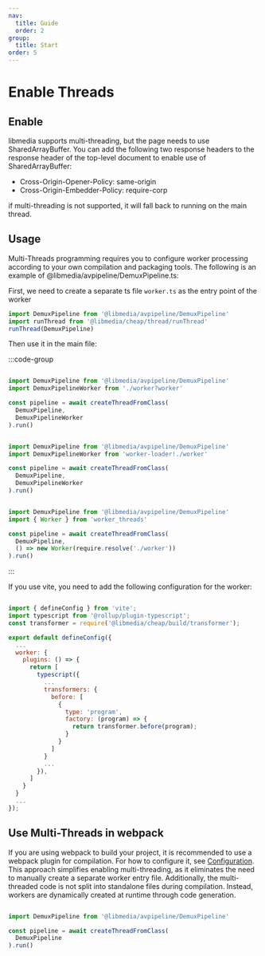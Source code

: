 ```yaml
---
nav:
  title: Guide
  order: 2
group:
  title: Start
order: 5
---
```


# Enable Threads

## Enable

libmedia supports multi-threading, but the page needs to use SharedArrayBuffer. You can add the following two response headers to the response header of the top-level document to enable use of SharedArrayBuffer:

- Cross-Origin-Opener-Policy: same-origin
- Cross-Origin-Embedder-Policy: require-corp

if multi-threading is not supported, it will fall back to running on the main thread.

## Usage

Multi-Threads programming requires you to configure worker processing according to your own compilation and packaging tools. The following is an example of @libmedia/avpipeline/DemuxPipeline.ts:

First, we need to create a separate ts file ```worker.ts``` as the entry point of the worker

```javascript
import DemuxPipeline from '@libmedia/avpipeline/DemuxPipeline'
import runThread from '@libmedia/cheap/thread/runThread'
runThread(DemuxPipeline)
```

Then use it in the main file:

:::code-group

```javascript [vite]

import DemuxPipeline from '@libmedia/avpipeline/DemuxPipeline'
import DemuxPipelineWorker from './worker?worker'

const pipeline = await createThreadFromClass(
  DemuxPipeline,
  DemuxPipelineWorker
).run()
```

```javascript [webpack]

import DemuxPipeline from '@libmedia/avpipeline/DemuxPipeline'
import DemuxPipelineWorker from 'worker-loader!./worker'

const pipeline = await createThreadFromClass(
  DemuxPipeline,
  DemuxPipelineWorker
).run()
```


```javascript [node]

import DemuxPipeline from '@libmedia/avpipeline/DemuxPipeline'
import { Worker } from 'worker_threads'

const pipeline = await createThreadFromClass(
  DemuxPipeline,
  () => new Worker(require.resolve('./worker'))
).run()
```

:::

If you use vite, you need to add the following configuration for the worker:


```javascript [vite]

import { defineConfig } from 'vite';
import typescript from '@rollup/plugin-typescript';
const transformer = require('@libmedia/cheap/build/transformer');

export default defineConfig({
  ...
  worker: {
    plugins: () => {
      return [
        typescript({
          ...
          transformers: {
            before: [
              {
                type: 'program',
                factory: (program) => {
                  return transformer.before(program);
                }
              }
            ]
          }
          ...
        }),
      ]
    }
  }
  ...
});
```

## Use Multi-Threads in webpack

If you are using webpack to build your project, it is recommended to use a webpack plugin for compilation.  For how to configure it, see [Configuration](./quick-start.md#webpack-plugin). This approach simplifies enabling multi-threading, as it eliminates the need to manually create a separate worker entry file. Additionally, the multi-threaded code is not split into standalone files during compilation. Instead, workers are dynamically created at runtime through code generation.

```javascript

import DemuxPipeline from '@libmedia/avpipeline/DemuxPipeline'

const pipeline = await createThreadFromClass(
  DemuxPipeline
).run()
```